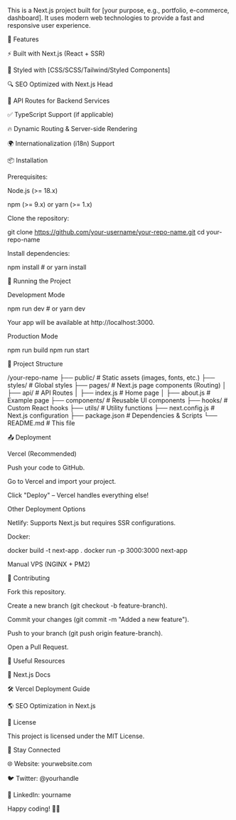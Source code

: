 This is a Next.js project built for [your purpose, e.g., portfolio, e-commerce, dashboard]. It uses modern web technologies to provide a fast and responsive user experience.

📌 Features

⚡ Built with Next.js (React + SSR)

🎨 Styled with [CSS/SCSS/Tailwind/Styled Components]

🔍 SEO Optimized with Next.js Head

📡 API Routes for Backend Services

✅ TypeScript Support (if applicable)

🔥 Dynamic Routing & Server-side Rendering

🌍 Internationalization (i18n) Support

📦 Installation

Prerequisites:

Node.js (>= 18.x)

npm (>= 9.x) or yarn (>= 1.x)

Clone the repository:

git clone https://github.com/your-username/your-repo-name.git
cd your-repo-name

Install dependencies:

npm install  # or yarn install

🚀 Running the Project

Development Mode

npm run dev  # or yarn dev

Your app will be available at http://localhost:3000.

Production Mode

npm run build
npm run start

🔧 Project Structure

/your-repo-name
├── public/          # Static assets (images, fonts, etc.)
├── styles/         # Global styles
├── pages/          # Next.js page components (Routing)
│   ├── api/        # API Routes
│   ├── index.js    # Home page
│   ├── about.js    # Example page
├── components/     # Reusable UI components
├── hooks/         # Custom React hooks
├── utils/         # Utility functions
├── next.config.js  # Next.js configuration
├── package.json    # Dependencies & Scripts
└── README.md       # This file

📤 Deployment

Vercel (Recommended)

Push your code to GitHub.

Go to Vercel and import your project.

Click "Deploy" – Vercel handles everything else!

Other Deployment Options

Netlify: Supports Next.js but requires SSR configurations.

Docker:

docker build -t next-app .
docker run -p 3000:3000 next-app

Manual VPS (NGINX + PM2)

🤝 Contributing

Fork this repository.

Create a new branch (git checkout -b feature-branch).

Commit your changes (git commit -m "Added a new feature").

Push to your branch (git push origin feature-branch).

Open a Pull Request.

🔗 Useful Resources

📖 Next.js Docs

🛠 Vercel Deployment Guide

🌎 SEO Optimization in Next.js

📜 License

This project is licensed under the MIT License.

🎯 Stay Connected

🌐 Website: yourwebsite.com

🐦 Twitter: @yourhandle

💼 LinkedIn: yourname

Happy coding! 🚀✨
